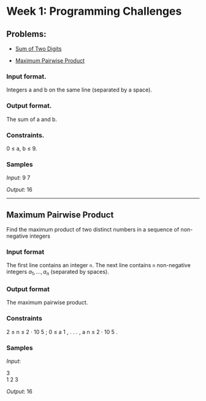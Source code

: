 # Week 1: Programming Challenges

## Problems:

- [Sum of Two Digits](#sum-of-two-digits)

- [Maximum Pairwise Product](#maximum-pairwise-product)

### Input format.
Integers a and b on the same line (separated by a space).
### Output format. 
The sum of a and b.
### Constraints. 
0 ≤ a, b ≤ 9.
### Samples

*Input*: 9 7

*Output*: 16

---

## Maximum Pairwise Product

Find the maximum product of two distinct numbers in a sequence of non-negative integers

### Input format

The first line contains an integer `n`. The next line contains `n` non-negative integers $a_{1},...,a_{n}$ (separated by spaces).

### Output format

The maximum pairwise product.

### Constraints

2 ≤ n ≤ 2 · 10 5 ; 0 ≤ a 1 , . . . , a n ≤ 2 · 10 5 .

### Samples

*Input*:

3 <br>1 2 3

*Output*: 16